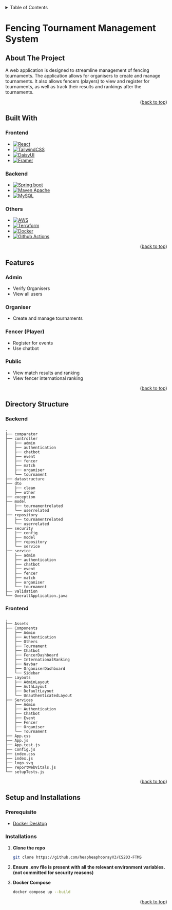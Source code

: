<a id="readme-top"></a>

<!-- TABLE OF CONTENTS -->
<details>
  <summary>Table of Contents</summary>
  <ul>
    <li><a href="#about-the-project">About The Project</a></li>
    <li><a href="#built-with">Built With</a></li>
    <li><a href="#features">Features</a></li>
    <li><a href="#directory-structure">Directory structure</a></li>
    <li><a href="#setup-and-installations">Setup and Installations</a></li>
  </ul>
</details>

# Fencing Tournament Management System

<!-- ABOUT THE PROJECT -->
## About The Project
A web application is designed to streamline management of fencing tournaments. The application allows for organisers to create and manage tournaments. It also allows fencers (players) to view and register for tournaments, as well as track their results and rankings after the tournaments.

<p align="right">(<a href="#readme-top">back to top</a>)</p>


## Built With
### Frontend
* [![React][react-logo]][react-url]
* [![TailwindCSS][tailwind-logo]][tailwind-url]
* [![DaisyUI][daisy-logo]][daisy-url]
* [![Framer][framer-logo]][framer-url]


### Backend
* [![Spring boot][spring boot-logo]][spring boot-url]
* [![Maven Apache][maven-logo]][maven-url]
* [![MySQL][mysql-logo]][mysql-url]

### Others
* [![AWS][aws-logo]][aws-url]
* [![Terraform][terraform-logo]][terraform-url]
* [![Docker][docker-logo]][docker-url]
* [![Github Actions][github-logo]][github-url]

<p align="right">(<a href="#readme-top">back to top</a>)</p>


## Features
### Admin
- Verify Organisers
- View all users

### Organiser
- Create and manage tournaments

### Fencer (Player)
- Register for events
- Use chatbot

### Public
- View match results and ranking
- View fencer international ranking 
 
<p align="right">(<a href="#readme-top">back to top</a>)</p>


## Directory Structure
### Backend
```plaintext
.
├── comparator
├── controller
│   ├── admin
│   ├── authentication
│   ├── chatbot
│   ├── event
│   ├── fencer
│   ├── match
│   ├── organiser
│   └── tournament
├── datastructure
├── dto
│   ├── clean
│   ├── other
├── exception
├── model
│   ├── tournamentrelated
│   └── userrelated
├── repository
│   ├── tournamentrelated
│   └── userrelated
├── security
│   ├── config
│   ├── model
│   ├── repository
│   └── service
├── service
│   ├── admin
│   ├── authentication
│   ├── chatbot
│   ├── event
│   ├── fencer
│   ├── match
│   ├── organiser
│   └── tournament
├── validation
└── OverallApplication.java
```

### Frontend
```plaintext
.
├── Assets
├── Components
│   ├── Admin
│   ├── Authentication
│   ├── Others
│   ├── Tournament
│   ├── Chatbot
│   ├── FencerDashboard
│   ├── InternationalRanking
│   ├── Navbar
│   ├── OrganiserDashboard
│   └── Sidebar
├── Layouts
│   ├── AdminLayout
│   ├── AuthLayout
│   ├── DefaultLayout
│   └── UnauthenticatedLayout
├── Services
│   ├── Admin
│   ├── Authentication
│   ├── Chatbot
│   ├── Event
│   ├── Fencer
│   ├── Organiser
│   └── Tournament
├── App.css
├── App.js
├── App.test.js
├── Config.js
├── index.css
├── index.js
├── logo.svg
├── reportWebVitals.js
└── setupTests.js
```

<p align="right">(<a href="#readme-top">back to top</a>)</p>


## Setup and Installations
### Prerequisite
- [Docker Desktop](https://www.docker.com/products/docker-desktop/)

### Installations
1. **Clone the repo**
    ```sh
    git clone https://github.com/heapheaphoorayV3/CS203-FTMS
    ```
2. **Ensure .env file is present with all the relevant environment variables. (not committed for security reasons)**
    <br>

3. **Docker Compose**
    ```sh
    docker compose up --build
    ```

<p align="right">(<a href="#readme-top">back to top</a>)</p>


<!-- MARKDOWN LINKS & IMAGES -->
<!-- Frontend -->
[react-logo]: https://img.shields.io/badge/react-%2320232a.svg?style=for-the-badge&logo=react&logoColor=%2361DAFB
[react-url]: https://react.dev/
[tailwind-logo]:https://img.shields.io/badge/tailwindcss-%2338B2AC.svg?style=for-the-badge&logo=tailwind-css&logoColor=white
[tailwind-url]: https://tailwindcss.com/
[daisy-logo]: https://img.shields.io/badge/daisyui-5A0EF8?style=for-the-badge&logo=daisyui&logoColor=white
[daisy-url]: https://daisyui.com/
[framer-logo]: https://img.shields.io/badge/Framer-black?style=for-the-badge&logo=framer&logoColor=blue
[framer-url]: https://www.framer.com/motion/
<!-- Backend -->
[spring boot-logo]: https://img.shields.io/badge/Spring_Boot-F2F4F9?style=for-the-badge&logo=spring-boot
[spring boot-url]:https://spring.io/projects/spring-boot
[maven-logo]: https://img.shields.io/badge/Apache%20Maven-C71A36?style=for-the-badge&logo=Apache%20Maven&logoColor=white
[maven-url]: https://maven.apache.org/
[mysql-logo]: https://img.shields.io/badge/mysql-4479A1.svg?style=for-the-badge&logo=mysql&logoColor=white
[mysql-url]: https://www.mysql.com/
<!-- Others -->
[aws-logo]: https://img.shields.io/badge/AWS-%23FF9900.svg?style=for-the-badge&logo=amazon-aws&logoColor=white
[aws-url]: https://aws.amazon.com/
[terraform-logo]: https://img.shields.io/badge/terraform-%235835CC.svg?style=for-the-badge&logo=terraform&logoColor=white
[terraform-url]: https://www.terraform.io/
[docker-logo]: https://img.shields.io/badge/docker-%230db7ed.svg?style=for-the-badge&logo=docker&logoColor=white
[docker-url]: https://www.docker.com/
[github-logo]: https://img.shields.io/badge/github%20actions-%232671E5.svg?style=for-the-badge&logo=githubactions&logoColor=white
[github-url]:https://github.com/features/actions
